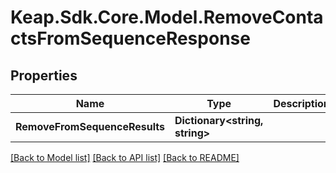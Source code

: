 # Keap.Sdk.Core.Model.RemoveContactsFromSequenceResponse

## Properties

Name | Type | Description | Notes
------------ | ------------- | ------------- | -------------
**RemoveFromSequenceResults** | **Dictionary&lt;string, string&gt;** |  | [optional] 

[[Back to Model list]](../README.md#documentation-for-models) [[Back to API list]](../README.md#documentation-for-api-endpoints) [[Back to README]](../README.md)

